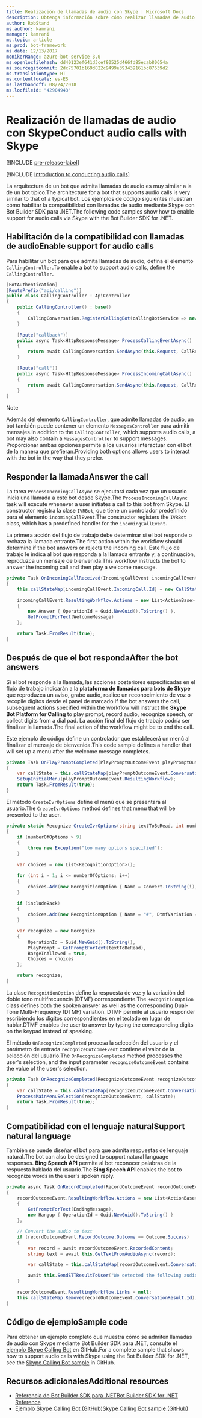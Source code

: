 ```yaml
---
title: Realización de llamadas de audio con Skype | Microsoft Docs
description: Obtenga información sobre cómo realizar llamadas de audio con Skype con Bot Builder SDK para .NET.
author: RobStand
ms.author: kamrani
manager: kamrani
ms.topic: article
ms.prod: bot-framework
ms.date: 12/13/2017
monikerRange: azure-bot-service-3.0
ms.openlocfilehash: dd40123ef641d3cef80525d466fd85ecab80654a
ms.sourcegitcommit: 2dc75701b169d822c9499e393439161bc87639d2
ms.translationtype: HT
ms.contentlocale: es-ES
ms.lasthandoff: 08/24/2018
ms.locfileid: "42904943"
---
```

# <a name="conduct-audio-calls-with-skype"></a><span data-ttu-id="b2059-103">Realización de llamadas de audio con Skype</span><span class="sxs-lookup"><span data-stu-id="b2059-103">Conduct audio calls with Skype</span></span>

[!INCLUDE [pre-release-label](../includes/pre-release-label-v3.md)]

[!INCLUDE [Introduction to conducting audio calls](../includes/snippet-audio-call-intro.md)]

<span data-ttu-id="b2059-104">La arquitectura de un bot que admita llamadas de audio es muy similar a la de un bot típico.</span><span class="sxs-lookup"><span data-stu-id="b2059-104">The architecture for a bot that supports audio calls is very similar to that of a typical bot.</span></span> <span data-ttu-id="b2059-105">Los ejemplos de código siguientes muestran cómo habilitar la compatibilidad con llamadas de audio mediante Skype con Bot Builder SDK para .NET.</span><span class="sxs-lookup"><span data-stu-id="b2059-105">The following code samples show how to enable support for audio calls via Skype with the Bot Builder SDK for .NET.</span></span> 

## <a name="enable-support-for-audio-calls"></a><span data-ttu-id="b2059-106">Habilitación de la compatibilidad con llamadas de audio</span><span class="sxs-lookup"><span data-stu-id="b2059-106">Enable support for audio calls</span></span>

<span data-ttu-id="b2059-107">Para habilitar un bot para que admita llamadas de audio, defina el elemento `CallingController`.</span><span class="sxs-lookup"><span data-stu-id="b2059-107">To enable a bot to support audio calls, define the `CallingController`.</span></span>

```cs
[BotAuthentication]
[RoutePrefix("api/calling")]
public class CallingController : ApiController
{
    public CallingController() : base()
    {
        CallingConversation.RegisterCallingBot(callingBotService => new IVRBot(callingBotService));
    }

    [Route("callback")]
    public async Task<HttpResponseMessage> ProcessCallingEventAsync()
    {
        return await CallingConversation.SendAsync(this.Request, CallRequestType.CallingEvent);
    }

    [Route("call")]
    public async Task<HttpResponseMessage> ProcessIncomingCallAsync()
    {
        return await CallingConversation.SendAsync(this.Request, CallRequestType.IncomingCall);
    }
}
```

> [!NOTE]
> <span data-ttu-id="b2059-108">Además del elemento `CallingController`, que admite llamadas de audio, un bot también puede contener un elemento `MessagesController` para admitir mensajes.</span><span class="sxs-lookup"><span data-stu-id="b2059-108">In addition to the `CallingController`, which supports audio calls, a bot may also contain a `MessagesController` to support messages.</span></span> <span data-ttu-id="b2059-109">Proporcionar ambas opciones permite a los usuarios interactuar con el bot de la manera que prefieran.</span><span class="sxs-lookup"><span data-stu-id="b2059-109">Providing both options allows users to interact with the bot in the way that they prefer.</span></span> <!-- docs on MessagesController are where? -->

##  <a name="answer-the-call"></a><span data-ttu-id="b2059-110">Responder la llamada</span><span class="sxs-lookup"><span data-stu-id="b2059-110">Answer the call</span></span>

<span data-ttu-id="b2059-111">La tarea `ProcessIncomingCallAsync` se ejecutará cada vez que un usuario inicia una llamada a este bot desde Skype.</span><span class="sxs-lookup"><span data-stu-id="b2059-111">The `ProcessIncomingCallAsync` task will execute whenever a user initiates a call to this bot from Skype.</span></span>
<span data-ttu-id="b2059-112">El constructor registra la clase `IVRBot`, que tiene un controlador predefinido para el elemento `incomingCallEvent`.</span><span class="sxs-lookup"><span data-stu-id="b2059-112">The constructor registers the `IVRBot` class, which has a predefined handler for the `incomingCallEvent`.</span></span>

<span data-ttu-id="b2059-113">La primera acción del flujo de trabajo debe determinar si el bot responde o rechaza la llamada entrante.</span><span class="sxs-lookup"><span data-stu-id="b2059-113">The first action within the workflow should determine if the bot answers or rejects the incoming call.</span></span> <span data-ttu-id="b2059-114">Este flujo de trabajo le indica al bot que responda a la llamada entrante y, a continuación, reproduzca un mensaje de bienvenida.</span><span class="sxs-lookup"><span data-stu-id="b2059-114">This workflow instructs the bot to answer the incoming call and then play a welcome message.</span></span> 

```cs
private Task OnIncomingCallReceived(IncomingCallEvent incomingCallEvent)
{
    this.callStateMap[incomingCallEvent.IncomingCall.Id] = new CallState(incomingCallEvent.IncomingCall.Participants);

    incomingCallEvent.ResultingWorkflow.Actions = new List<ActionBase>
    {
        new Answer { OperationId = Guid.NewGuid().ToString() },
        GetPromptForText(WelcomeMessage)
    };

    return Task.FromResult(true);
}
```

## <a name="after-the-bot-answers"></a><span data-ttu-id="b2059-115">Después de que el bot responda</span><span class="sxs-lookup"><span data-stu-id="b2059-115">After the bot answers</span></span>

<span data-ttu-id="b2059-116">Si el bot responde a la llamada, las acciones posteriores especificadas en el flujo de trabajo indicarán a la **plataforma de llamadas para bots de Skype** que reproduzca un aviso, grabe audio, realice un reconocimiento de voz o recopile dígitos desde el panel de marcado.</span><span class="sxs-lookup"><span data-stu-id="b2059-116">If the bot answers the call, subsequent actions specified within the workflow will instruct the **Skype Bot Platform for Calling** to play prompt, record audio, recognize speech, or collect digits from a dial pad.</span></span> <span data-ttu-id="b2059-117">La acción final del flujo de trabajo podría ser finalizar la llamada.</span><span class="sxs-lookup"><span data-stu-id="b2059-117">The final action of the workflow might be to end the call.</span></span> 

<span data-ttu-id="b2059-118">Este ejemplo de código define un controlador que establecerá un menú al finalizar el mensaje de bienvenida.</span><span class="sxs-lookup"><span data-stu-id="b2059-118">This code sample defines a handler that will set up a menu after the welcome message completes.</span></span>

```cs
private Task OnPlayPromptCompleted(PlayPromptOutcomeEvent playPromptOutcomeEvent)
{
    var callState = this.callStateMap[playPromptOutcomeEvent.ConversationResult.Id];
    SetupInitialMenu(playPromptOutcomeEvent.ResultingWorkflow);
    return Task.FromResult(true);
}
```

<span data-ttu-id="b2059-119">El método `CreateIvrOptions` define el menú que se presentará al usuario.</span><span class="sxs-lookup"><span data-stu-id="b2059-119">The `CreateIvrOptions` method defines that menu that will be presented to the user.</span></span>

```cs
private static Recognize CreateIvrOptions(string textToBeRead, int numberOfOptions, bool includeBack)
{
    if (numberOfOptions > 9)
    {
        throw new Exception("too many options specified");
    }

    var choices = new List<RecognitionOption>();

    for (int i = 1; i <= numberOfOptions; i++)
    {
        choices.Add(new RecognitionOption { Name = Convert.ToString(i), DtmfVariation = (char)('0' + i) });
    }

    if (includeBack)
    {
        choices.Add(new RecognitionOption { Name = "#", DtmfVariation = '#' });
    }

    var recognize = new Recognize
    {
        OperationId = Guid.NewGuid().ToString(),
        PlayPrompt = GetPromptForText(textToBeRead),
        BargeInAllowed = true,
        Choices = choices
    };

    return recognize;
}
```

<span data-ttu-id="b2059-120">La clase `RecognitionOption` define la respuesta de voz y la variación del doble tono multifrecuencia (DTMF) correspondiente.</span><span class="sxs-lookup"><span data-stu-id="b2059-120">The `RecognitionOption` class defines both the spoken answer as well as the corresponding Dual-Tone Multi-Frequency (DTMF) variation.</span></span> <span data-ttu-id="b2059-121">DTMF permite al usuario responder escribiendo los dígitos correspondientes en el teclado en lugar de hablar.</span><span class="sxs-lookup"><span data-stu-id="b2059-121">DTMF enables the user to answer by typing the corresponding digits on the keypad instead of speaking.</span></span>

<span data-ttu-id="b2059-122">El método `OnRecognizeCompleted` procesa la selección del usuario y el parámetro de entrada `recognizeOutcomeEvent` contiene el valor de la selección del usuario.</span><span class="sxs-lookup"><span data-stu-id="b2059-122">The `OnRecognizeCompleted` method processes the user's selection, and the input parameter `recognizeOutcomeEvent` contains the value of the user's selection.</span></span>

```cs
private Task OnRecognizeCompleted(RecognizeOutcomeEvent recognizeOutcomeEvent)
{
    var callState = this.callStateMap[recognizeOutcomeEvent.ConversationResult.Id];
    ProcessMainMenuSelection(recognizeOutcomeEvent, callState);
    return Task.FromResult(true);
}
```

## <a name="support-natural-language"></a><span data-ttu-id="b2059-123">Compatibilidad con el lenguaje natural</span><span class="sxs-lookup"><span data-stu-id="b2059-123">Support natural language</span></span>
<span data-ttu-id="b2059-124">También se puede diseñar el bot para que admita respuestas de lenguaje natural.</span><span class="sxs-lookup"><span data-stu-id="b2059-124">The bot can also be designed to support natural language responses.</span></span> <span data-ttu-id="b2059-125">**Bing Speech API** permite al bot reconocer palabras de la respuesta hablada del usuario.</span><span class="sxs-lookup"><span data-stu-id="b2059-125">The **Bing Speech API** enables the bot to recognize words in the user's spoken reply.</span></span>

```cs
private async Task OnRecordCompleted(RecordOutcomeEvent recordOutcomeEvent)
{
    recordOutcomeEvent.ResultingWorkflow.Actions = new List<ActionBase>
    {
        GetPromptForText(EndingMessage),
        new Hangup { OperationId = Guid.NewGuid().ToString() }
    };

    // Convert the audio to text
    if (recordOutcomeEvent.RecordOutcome.Outcome == Outcome.Success)
    {
        var record = await recordOutcomeEvent.RecordedContent;
        string text = await this.GetTextFromAudioAsync(record);

        var callState = this.callStateMap[recordOutcomeEvent.ConversationResult.Id];

        await this.SendSTTResultToUser("We detected the following audio: " + text, callState.Participants);
    }

    recordOutcomeEvent.ResultingWorkflow.Links = null;
    this.callStateMap.Remove(recordOutcomeEvent.ConversationResult.Id);
}
```

## <a name="sample-code"></a><span data-ttu-id="b2059-126">Código de ejemplo</span><span class="sxs-lookup"><span data-stu-id="b2059-126">Sample code</span></span>

<span data-ttu-id="b2059-127">Para obtener un ejemplo completo que muestra cómo se admiten llamadas de audio con Skype mediante Bot Builder SDK para .NET, consulte el <a href="https://github.com/Microsoft/BotBuilder-Samples/tree/master/CSharp/skype-CallingBot" target="_blank">ejemplo Skype Calling Bot</a> en GitHub.</span><span class="sxs-lookup"><span data-stu-id="b2059-127">For a complete sample that shows how to support audio calls with Skype using the Bot Builder SDK for .NET, see the <a href="https://github.com/Microsoft/BotBuilder-Samples/tree/master/CSharp/skype-CallingBot" target="_blank">Skype Calling Bot sample</a> in GitHub.</span></span>

## <a name="additional-resources"></a><span data-ttu-id="b2059-128">Recursos adicionales</span><span class="sxs-lookup"><span data-stu-id="b2059-128">Additional resources</span></span>

- <span data-ttu-id="b2059-129"><a href="/dotnet/api/?view=botbuilder-3.11.0" target="_blank">Referencia de Bot Builder SDK para .NET</a></span><span class="sxs-lookup"><span data-stu-id="b2059-129"><a href="/dotnet/api/?view=botbuilder-3.11.0" target="_blank">Bot Builder SDK for .NET Reference</a></span></span>
- <span data-ttu-id="b2059-130"><a href="https://github.com/Microsoft/BotBuilder-Samples/tree/master/CSharp/skype-CallingBot" target="_blank">Ejemplo Skype Calling Bot (GitHub)</a></span><span class="sxs-lookup"><span data-stu-id="b2059-130"><a href="https://github.com/Microsoft/BotBuilder-Samples/tree/master/CSharp/skype-CallingBot" target="_blank">Skype Calling Bot sample (GitHub)</a></span></span>
